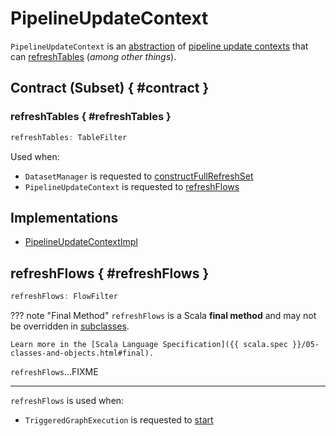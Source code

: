 # PipelineUpdateContext

`PipelineUpdateContext` is an [abstraction](#contract) of [pipeline update contexts](#implementations) that can [refreshTables](#refreshTables) (_among other things_).

## Contract (Subset) { #contract }

### refreshTables { #refreshTables }

```scala
refreshTables: TableFilter
```

Used when:

* `DatasetManager` is requested to [constructFullRefreshSet](DatasetManager.md#constructFullRefreshSet)
* `PipelineUpdateContext` is requested to [refreshFlows](PipelineUpdateContext.md#refreshFlows)

## Implementations

* [PipelineUpdateContextImpl](PipelineUpdateContextImpl.md)

## refreshFlows { #refreshFlows }

```scala
refreshFlows: FlowFilter
```

??? note "Final Method"
    `refreshFlows` is a Scala **final method** and may not be overridden in [subclasses](#implementations).

    Learn more in the [Scala Language Specification]({{ scala.spec }}/05-classes-and-objects.html#final).

`refreshFlows`...FIXME

---

`refreshFlows` is used when:

* `TriggeredGraphExecution` is requested to [start](TriggeredGraphExecution.md#start)
